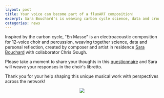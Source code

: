 ```yaml
---
layout: post
title: Your voice can become part of a fluxART composition!
excerpt: Sara Bouchard's is weaving carbon cycle science, data and crowd-sourced text in her electroacoustic composition "En Masse"
categories: news
---
```



Inspired by the carbon cycle, "En Masse" is an electroacoustic composition for 12-voice choir and percussion, weaving together science, data and personal reflection, created by composer and artist in residence <a href = "https://fluxnetart.github.io/Sara">Sara Bouchard</a> with collaborator Chris Gough.

Please take a moment to share your thoughts in this <a href = "https://tinyurl.com/5dhyedyy">questionnaire</a> and Sara will weave your responses in the choir's libretto.


Thank you for your help shaping this unique musical work with perspectives across the network!

<figure style="text-align: center;" >
  <img src="https://fluxnetart.github.io/images/sara-questionnaire.jpg" style="max-height: 777px; height: auto;">
</figure>
